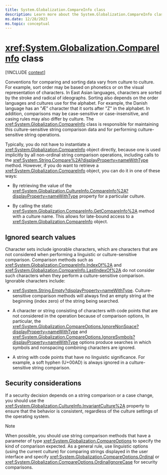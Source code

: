 ```yaml
---
title: System.Globalization.CompareInfo class
description: Learn more about the System.Globalization.CompareInfo class.
ms.date: 12/28/2023
ms.topic: conceptual
---
```

# <xref:System.Globalization.CompareInfo> class

[!INCLUDE [context](includes/context.md)]

Conventions for comparing and sorting data vary from culture to culture. For example, sort order may be based on phonetics or on the visual representation of characters. In East Asian languages, characters are sorted by the stroke and radical of ideographs. Sorting also depends on the order languages and cultures use for the alphabet. For example, the Danish language has an "Æ" character that it sorts after "Z" in the alphabet. In addition, comparisons may be case-sensitive or case-insensitive, and casing rules may also differ by culture. The <xref:System.Globalization.CompareInfo> class is responsible for maintaining this culture-sensitive string comparison data and for performing culture-sensitive string operations.

Typically, you do not have to instantiate a <xref:System.Globalization.CompareInfo> object directly, because one is used implicitly by all non-ordinal string comparison operations, including calls to the <xref:System.String.Compare%2A?displayProperty=nameWithType> method. However, if you do want to retrieve a <xref:System.Globalization.CompareInfo> object, you can do it in one of these ways:

- By retrieving the value of the <xref:System.Globalization.CultureInfo.CompareInfo%2A?displayProperty=nameWithType> property for a particular culture.

- By calling the static <xref:System.Globalization.CompareInfo.GetCompareInfo%2A> method with a culture name. This allows for late-bound access to a <xref:System.Globalization.CompareInfo> object.

## Ignored search values

Character sets include ignorable characters, which are characters that are not considered when performing a linguistic or culture-sensitive comparison. Comparison methods such as <xref:System.Globalization.CompareInfo.IndexOf%2A> and <xref:System.Globalization.CompareInfo.LastIndexOf%2A> do not consider such characters when they perform a culture-sensitive comparison. Ignorable characters include:

- <xref:System.String.Empty?displayProperty=nameWithType>. Culture-sensitive comparison methods will always find an empty string at the beginning (index zero) of the string being searched.

- A character or string consisting of characters with code points that are not considered in the operation because of comparison options, In particular, the  <xref:System.Globalization.CompareOptions.IgnoreNonSpace?displayProperty=nameWithType> and <xref:System.Globalization.CompareOptions.IgnoreSymbols?displayProperty=nameWithType> options produce searches in which symbols and nonspacing combining characters are ignored.

- A string with code points that have no linguistic significance. For example, a soft hyphen (U+00AD) is always ignored in a culture-sensitive string comparison.

## Security considerations

If a security decision depends on a string comparison or a case change, you should use the <xref:System.Globalization.CultureInfo.InvariantCulture%2A> property to ensure that the behavior is consistent, regardless of the culture settings of the operating system.

> [!NOTE]
> When possible, you should use string comparison methods that have a parameter of type <xref:System.Globalization.CompareOptions> to specify the kind of comparison expected. As a general rule, use linguistic options (using the current culture) for comparing strings displayed in the user interface and specify <xref:System.Globalization.CompareOptions.Ordinal> or <xref:System.Globalization.CompareOptions.OrdinalIgnoreCase> for security comparisons.
